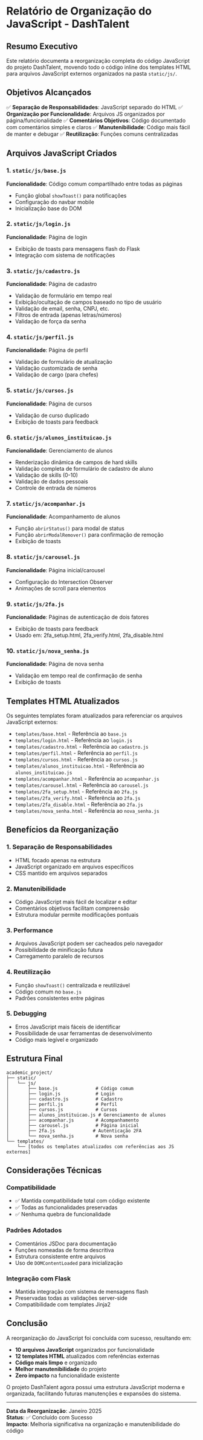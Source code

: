 # Relatório de Organização do JavaScript - DashTalent

## Resumo Executivo

Este relatório documenta a reorganização completa do código JavaScript do projeto DashTalent, movendo todo o código inline dos templates HTML para arquivos JavaScript externos organizados na pasta `static/js/`.

## Objetivos Alcançados

✅ **Separação de Responsabilidades**: JavaScript separado do HTML
✅ **Organização por Funcionalidade**: Arquivos JS organizados por página/funcionalidade
✅ **Comentários Objetivos**: Código documentado com comentários simples e claros
✅ **Manutenibilidade**: Código mais fácil de manter e debugar
✅ **Reutilização**: Funções comuns centralizadas

## Arquivos JavaScript Criados

### 1. `static/js/base.js`

**Funcionalidade**: Código comum compartilhado entre todas as páginas

- Função global `showToast()` para notificações
- Configuração do navbar mobile
- Inicialização base do DOM

### 2. `static/js/login.js`

**Funcionalidade**: Página de login

- Exibição de toasts para mensagens flash do Flask
- Integração com sistema de notificações

### 3. `static/js/cadastro.js`

**Funcionalidade**: Página de cadastro

- Validação de formulário em tempo real
- Exibição/ocultação de campos baseado no tipo de usuário
- Validação de email, senha, CNPJ, etc.
- Filtros de entrada (apenas letras/números)
- Validação de força da senha

### 4. `static/js/perfil.js`

**Funcionalidade**: Página de perfil

- Validação de formulário de atualização
- Validação customizada de senha
- Validação de cargo (para chefes)

### 5. `static/js/cursos.js`

**Funcionalidade**: Página de cursos

- Validação de curso duplicado
- Exibição de toasts para feedback

### 6. `static/js/alunos_instituicao.js`

**Funcionalidade**: Gerenciamento de alunos

- Renderização dinâmica de campos de hard skills
- Validação completa de formulário de cadastro de aluno
- Validação de skills (0-10)
- Validação de dados pessoais
- Controle de entrada de números

### 7. `static/js/acompanhar.js`

**Funcionalidade**: Acompanhamento de alunos

- Função `abrirStatus()` para modal de status
- Função `abrirModalRemover()` para confirmação de remoção
- Exibição de toasts

### 8. `static/js/carousel.js`

**Funcionalidade**: Página inicial/carousel

- Configuração do Intersection Observer
- Animações de scroll para elementos

### 9. `static/js/2fa.js`

**Funcionalidade**: Páginas de autenticação de dois fatores

- Exibição de toasts para feedback
- Usado em: 2fa_setup.html, 2fa_verify.html, 2fa_disable.html

### 10. `static/js/nova_senha.js`

**Funcionalidade**: Página de nova senha

- Validação em tempo real de confirmação de senha
- Exibição de toasts

## Templates HTML Atualizados

Os seguintes templates foram atualizados para referenciar os arquivos JavaScript externos:

- `templates/base.html` - Referência ao `base.js`
- `templates/login.html` - Referência ao `login.js`
- `templates/cadastro.html` - Referência ao `cadastro.js`
- `templates/perfil.html` - Referência ao `perfil.js`
- `templates/cursos.html` - Referência ao `cursos.js`
- `templates/alunos_instituicao.html` - Referência ao `alunos_instituicao.js`
- `templates/acompanhar.html` - Referência ao `acompanhar.js`
- `templates/carousel.html` - Referência ao `carousel.js`
- `templates/2fa_setup.html` - Referência ao `2fa.js`
- `templates/2fa_verify.html` - Referência ao `2fa.js`
- `templates/2fa_disable.html` - Referência ao `2fa.js`
- `templates/nova_senha.html` - Referência ao `nova_senha.js`

## Benefícios da Reorganização

### 1. **Separação de Responsabilidades**

- HTML focado apenas na estrutura
- JavaScript organizado em arquivos específicos
- CSS mantido em arquivos separados

### 2. **Manutenibilidade**

- Código JavaScript mais fácil de localizar e editar
- Comentários objetivos facilitam compreensão
- Estrutura modular permite modificações pontuais

### 3. **Performance**

- Arquivos JavaScript podem ser cacheados pelo navegador
- Possibilidade de minificação futura
- Carregamento paralelo de recursos

### 4. **Reutilização**

- Função `showToast()` centralizada e reutilizável
- Código comum no `base.js`
- Padrões consistentes entre páginas

### 5. **Debugging**

- Erros JavaScript mais fáceis de identificar
- Possibilidade de usar ferramentas de desenvolvimento
- Código mais legível e organizado

## Estrutura Final

```
academic_project/
├── static/
│   └── js/
│       ├── base.js              # Código comum
│       ├── login.js             # Login
│       ├── cadastro.js          # Cadastro
│       ├── perfil.js            # Perfil
│       ├── cursos.js            # Cursos
│       ├── alunos_instituicao.js # Gerenciamento de alunos
│       ├── acompanhar.js        # Acompanhamento
│       ├── carousel.js          # Página inicial
│       ├── 2fa.js              # Autenticação 2FA
│       └── nova_senha.js        # Nova senha
└── templates/
    └── [todos os templates atualizados com referências aos JS externos]
```

## Considerações Técnicas

### Compatibilidade

- ✅ Mantida compatibilidade total com código existente
- ✅ Todas as funcionalidades preservadas
- ✅ Nenhuma quebra de funcionalidade

### Padrões Adotados

- Comentários JSDoc para documentação
- Funções nomeadas de forma descritiva
- Estrutura consistente entre arquivos
- Uso de `DOMContentLoaded` para inicialização

### Integração com Flask

- Mantida integração com sistema de mensagens flash
- Preservadas todas as validações server-side
- Compatibilidade com templates Jinja2

## Conclusão

A reorganização do JavaScript foi concluída com sucesso, resultando em:

- **10 arquivos JavaScript** organizados por funcionalidade
- **12 templates HTML** atualizados com referências externas
- **Código mais limpo** e organizado
- **Melhor manutenibilidade** do projeto
- **Zero impacto** na funcionalidade existente

O projeto DashTalent agora possui uma estrutura JavaScript moderna e organizada, facilitando futuras manutenções e expansões do sistema.

---

**Data da Reorganização**: Janeiro 2025  
**Status**: ✅ Concluído com Sucesso  
**Impacto**: Melhoria significativa na organização e manutenibilidade do código
